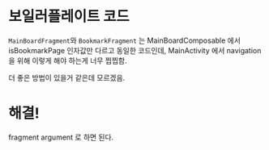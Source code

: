 # 보일러플레이트 코드

`MainBoardFragment`와 `BookmarkFragment` 는 MainBoardComposable 에서 isBookmarkPage 인자값만 다르고 동일한 코드인데, MainActivity 에서 navigation 을 위해 이렇게 해야 하는게 너무 찝찝함.

더 좋은 방법이 있을거 같은데 모르겠음.

# 해결!

fragment argument 로 하면 된다.